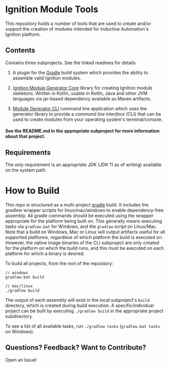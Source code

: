 # Ignition Module Tools

This repository holds a number of tools that are used to create and/or support the creation of modules intended for Inductive Automation's Ignition platform.

## Contents

Contains three subprojects.  See the linked readmes for details

1. A plugin for the [Gradle](https://www.gradle.org) build system which provides the ability to assemble valid Ignition modules.

1. [Ignition Module Generator Core](https://github.com/inductiveautomation/ignition-module-tools/tree/master/generator/generator-core#readme) library for creating Ignition module skeletons.  Written in Kotlin, usable in Kotlin, Java and other JVM languages via jar-based dependency available as Maven artifacts.

2. [Module Generator CLI](https://github.com/inductiveautomation/ignition-module-tools/tree/master/generator/generator-cli#readme) command line application which uses the generator library to provide a _command line interface_ (CLI) that can be used to create modules from your operating system's terminal/console.


#### See the README.md in the appropriate subproject for more information about that project.

## Requirements

The only requirement is an appropriate JDK (JDK 11 as of writing) available on the system path.

# How to Build

This repo is structured as a multi-project [gradle](http://gradle.org) build. It includes the gradlew wrapper scripts for linux/mac/windows to enable dependency-free assembly.  All gradle commands should be executed using the wrapper appropriate for the platform being built on.  This generally means executing tasks via `gradlew.bat` for Windows, and the `gradlew` script on Linux/Mac.  Note that a build on Windows, Mac or Linux will output artifacts useful for all supported platforms, regardless of which platform the build is executed on.  However, the native image binaries of the CLI subproject are only created for the platform on which the build runs, and this must be executed on each platform for which a binary is desired.

To build all projects, from the root of the repository:

```
// windows
gradlew.bat build

// mac/linux
./gradlew build

```

The output of each assembly will exist in the local subproject's `build` directory, which is created during build
execution.  A specific/individual project can be built by executing `./gradlew build` in the appropriate project
subdirectory.


To see a list of all available tasks, run `./gradlew tasks` (`gradlew.bat tasks` on Windows).


## Questions?  Feedback?  Want to Contribute?

Open an Issue!

